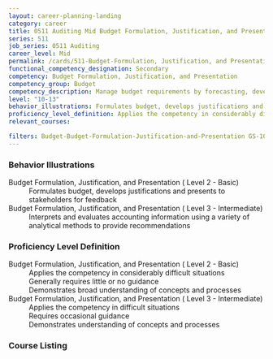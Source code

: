 ```yaml
---
layout: career-planning-landing
category: career
title: 0511 Auditing Mid Budget Formulation, Justification, and Presentation
series: 511
job_series: 0511 Auditing
career_level: Mid
permalink: /cards/511-Budget-Formulation, Justification, and Presentation-Mid
functional_competency_designation: Secondary
competency: Budget Formulation, Justification, and Presentation
competency_group: Budget
competency_description: Manage budget requirements by forecasting, developing and justifying budgets in compliance with statutory/regulatory guidance. 
level: "10-13"
behavior_illustrations: Formulates budget, develops justifications and presents to stakeholders for feedback ? Interprets and evaluates accounting information using a variety of analytical methods to provide recommendations
proficiency_level_definition: Applies the competency in considerably difficult situations ? Generally requires little or no guidance ? Demonstrates broad understanding of concepts and processes ? Applies the competency in difficult situations ? Requires occasional guidance ? Demonstrates understanding of concepts and processes
relevant_courses: 

filters: Budget-Budget-Formulation-Justification-and-Presentation GS-10-13 series-0511
---
```


<div class="desktop:grid-col-4 margin-y-205">
  <div class="border-top-05 bg-white padding-2 shadow-5 height-full members-hover border-1px border-gray-30 radius-lg">
  <h3>Behavior Illustrations</h3>
  <dl class="text-base"><dt>Budget Formulation, Justification, and Presentation ( Level 2 - Basic)</dt><dd>Formulates budget, develops justifications and presents to stakeholders for feedback</dd><dt>Budget Formulation, Justification, and Presentation ( Level 3 - Intermediate)</dt><dd>Interprets and evaluates accounting information using a variety of analytical methods to provide recommendations</dd></dl>
  </div>
</div>
<div class="desktop:grid-col-4 margin-y-205">
<div class="border-top-05 bg-white padding-2 shadow-5 height-full members-hover border-1px border-gray-30 radius-lg">
  <h3>Proficiency Level Definition</h3>
  <dl class="text-base"><dt>Budget Formulation, Justification, and Presentation ( Level 2 - Basic)</dt><dd>Applies the competency in considerably difficult situations </dd><dd> Generally requires little or no guidance </dd><dd> Demonstrates broad understanding of concepts and processes</dd><dt>Budget Formulation, Justification, and Presentation ( Level 3 - Intermediate)</dt><dd>Applies the competency in difficult situations </dd><dd> Requires occasional guidance </dd><dd> Demonstrates understanding of concepts and processes</dd></dl>
  </div>
</div>
<div class="desktop:grid-col-4 margin-y-205">
<div class="border-top-05 bg-white padding-2 shadow-5 height-full members-hover border-1px border-gray-30 radius-lg">
  <h3>Course Listing</h3>
  <ul class="text-base">
  
  </ul>
  </div>
</div>